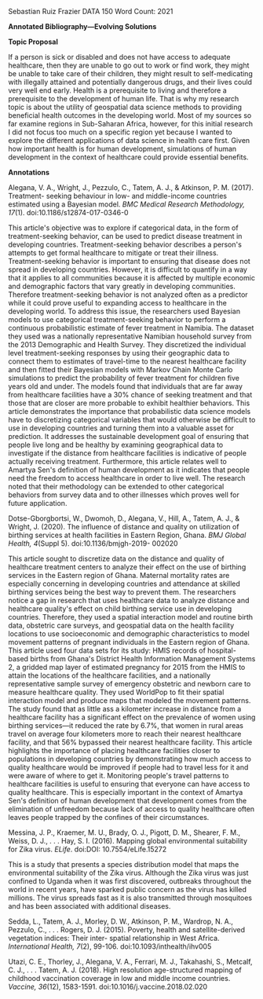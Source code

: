 Sebastian Ruiz
Frazier
DATA 150
Word Count: 2021

**Annotated Bibliography—Evolving Solutions**

**Topic Proposal**

If a person is sick or disabled and does not have access to adequate healthcare, then they are unable to go out to work or find work, they might be unable to take care of their children, they might result to self-medicating with illegally attained and potentially dangerous drugs, and their lives could very well end early. Health is a prerequisite to living and therefore a prerequisite to the development of human life. That is why my research topic is about the utility of geospatial data science methods to providing beneficial health outcomes in the developing world. Most of my sources so far examine regions in Sub-Saharan Africa, however, for this initial research I did not focus too much on a specific region yet because I wanted to explore the different applications of data science in health care first. Given how important health is for human development, simulations of human development in the context of healthcare could provide essential benefits.

**Annotations**

Alegana, V. A., Wright, J., Pezzulo, C., Tatem, A. J., &amp; Atkinson, P. M. (2017). Treatment- seeking behaviour in low- and middle-income countries estimated using a Bayesian model. _BMC Medical Research Methodology,_ _17_(1). doi:10.1186/s12874-017-0346-0

This article&#39;s objective was to explore if categorical data, in the form of treatment-seeking behavior, can be used to predict disease treatment in developing countries. Treatment-seeking behavior describes a person&#39;s attempts to get formal healthcare to mitigate or treat their illness. Treatment-seeking behavior is important to ensuring that disease does not spread in developing countries. However, it is difficult to quantify in a way that it applies to all communities because it is affected by multiple economic and demographic factors that vary greatly in developing communities. Therefore treatment-seeking behavior is not analyzed often as a predictor while it could prove useful to expanding access to healthcare in the developing world. To address this issue, the researchers used Bayesian models to use categorical treatment-seeking behavior to perform a continuous probabilistic estimate of fever treatment in Namibia. The dataset they used was a nationally representative Namibian household survey from the 2013 Demographic and Health Survey. They discretized the individual level treatment-seeking responses by using their geographic data to connect them to estimates of travel-time to the nearest healthcare facility and then fitted their Bayesian models with Markov Chain Monte Carlo simulations to predict the probability of fever treatment for children five years old and under. The models found that individuals that are far away from healthcare facilities have a 30% chance of seeking treatment and that those that are closer are more probable to exhibit healthier behaviors. This article demonstrates the importance that probabilistic data science models have to discretizing categorical variables that would otherwise be difficult to use in developing countries and turning them into a valuable asset for prediction. It addresses the sustainable development goal of ensuring that people live long and be healthy by examining geographical data to investigate if the distance from healthcare facilities is indicative of people actually receiving treatment. Furthermore, this article relates well to Amartya Sen&#39;s definition of human development as it indicates that people need the freedom to access healthcare in order to live well. The research noted that their methodology can be extended to other categorical behaviors from survey data and to other illnesses which proves well for future application.

Dotse-Gborgbortsi, W., Dwomoh, D., Alegana, V., Hill, A., Tatem, A. J., &amp; Wright, J. (2020). The influence of distance and quality on utilization of birthing services at health facilities in Eastern Region, Ghana. _BMJ Global Health,_ _4_(Suppl 5). doi:10.1136/bmjgh-2019- 002020

This article sought to discretize data on the distance and quality of healthcare treatment centers to analyze their effect on the use of birthing services in the Eastern region of Ghana. Maternal mortality rates are especially concerning in developing countries and attendance at skilled birthing services being the best way to prevent them. The researchers notice a gap in research that uses healthcare data to analyze distance and healthcare quality&#39;s effect on child birthing service use in developing countries. Therefore, they used a spatial interaction model and routine birth data, obstetric care surveys, and geospatial data on the health facility locations to use socioeconomic and demographic characteristics to model movement patterns of pregnant individuals in the Eastern region of Ghana. This article used four data sets for its study: HMIS records of hospital-based births from Ghana&#39;s District Health Information Management Systems 2, a gridded map layer of estimated pregnancy for 2015 from the HMIS to attain the locations of the healthcare facilities, and a nationally representative sample survey of emergency obstetric and newborn care to measure healthcare quality. They used WorldPop to fit their spatial interaction model and produce maps that modeled the movement patterns. The study found that as little ass a kilometer increase in distance from a healthcare facility has a significant effect on the prevalence of women using birthing services—it reduced the rate by 6.7%, that women in rural areas travel on average four kilometers more to reach their nearest healthcare facility, and that 56% bypassed their nearest healthcare facility. This article highlights the importance of placing healthcare facilities closer to populations in developing countries by demonstrating how much access to quality healthcare would be improved if people had to travel less for it and were aware of where to get it. Monitoring people&#39;s travel patterns to healthcare facilities is useful to ensuring that everyone can have access to quality healthcare. This is especially important in the context of Amartya Sen&#39;s definition of human development that development comes from the elimination of unfreedom because lack of access to quality healthcare often leaves people trapped by the confines of their circumstances.

Messina, J. P., Kraemer, M. U., Brady, O. J., Pigott, D. M., Shearer, F. M., Weiss, D. J., . . . Hay, S. I. (2016). Mapping global environmental suitability for Zika virus. _ELife_. doi:DOI: 10.7554/eLife.15272

This is a study that presents a species distribution model that maps the environmental suitability of the Zika virus. Although the Zika virus was just confined to Uganda when it was first discovered, outbreaks throughout the world in recent years, have sparked public concern as the virus has killed millions. The virus spreads fast as it is also transmitted through mosquitoes and has been associated with additional diseases.

Sedda, L., Tatem, A. J., Morley, D. W., Atkinson, P. M., Wardrop, N. A., Pezzulo, C., . . . Rogers, D. J. (2015). Poverty, health and satellite-derived vegetation indices: Their inter- spatial relationship in West Africa. _International Health,_ _7_(2), 99-106. doi:10.1093/inthealth/ihv005

Utazi, C. E., Thorley, J., Alegana, V. A., Ferrari, M. J., Takahashi, S., Metcalf, C. J., . . . Tatem, A. J. (2018). High resolution age-structured mapping of childhood vaccination coverage in low and middle income countries. _Vaccine,_ _36_(12), 1583-1591. doi:10.1016/j.vaccine.2018.02.020

